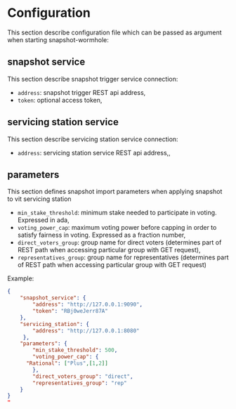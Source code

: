 # Configuration

This section describe configuration file which can be passed as argument when starting snapshot-wormhole:

## snapshot service

This section describe snapshot trigger service connection:

- `address`: snapshot trigger REST api address,
- `token`: optional access token,

## servicing station service

This section describe servicing station service connection:

- `address`: servicing station service REST api address,,

## parameters

This section defines snapshot import parameters when applying snapshot to vit servicing station

- `min_stake_threshold`: minimum stake needed to participate in voting. Expressed in ada,
- `voting_power_cap`: maximum voting power before capping in order to satisfy fairness in voting. Expressed as a fraction number,
- `direct_voters_group`: group name for direct voters (determines part of REST path when accessing particular group with GET request),
- `representatives_group`: group name for representatives (determines part of REST path when accessing particular group with GET request)

Example:

```json
{
    "snapshot_service": {
        "address": "http://127.0.0.1:9090",
        "token": "RBj0weJerr87A"
    },
    "servicing_station": {
        "address": "http://127.0.0.1:8080"
     },
    "parameters": {
        "min_stake_threshold": 500,
        "voting_power_cap": {
      "Rational": ["Plus",[1,2]]
        },
        "direct_voters_group": "direct",
        "representatives_group": "rep"
    }
}
"
```
